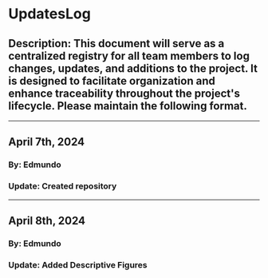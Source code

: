 # UpdatesLog
## Description: This document will serve as a centralized registry for all team members to log changes, updates, and additions to the project. It is designed to facilitate organization and enhance traceability throughout the project's lifecycle. Please maintain the following format.

---

## April 7th, 2024
### By: Edmundo
### Update: Created repository

---

## April 8th, 2024
### By: Edmundo
### Update: Added Descriptive Figures
